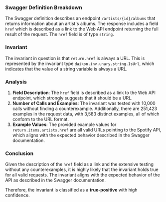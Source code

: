 ### Swagger Definition Breakdown
The Swagger definition describes an endpoint `/artists/{id}/albums` that returns information about an artist's albums. The response includes a field `href` which is described as a link to the Web API endpoint returning the full result of the request. The `href` field is of type `string`.

### Invariant
The invariant in question is that `return.href` is always a URL. This is represented by the invariant type `daikon.inv.unary.string.IsUrl`, which indicates that the value of a string variable is always a URL.

### Analysis
1. **Field Description**: The `href` field is described as a link to the Web API endpoint, which strongly suggests that it should be a URL.
2. **Number of Calls and Examples**: The invariant was tested with 10,000 calls without finding a counterexample. Additionally, there are 251,423 examples in the request data, with 3,583 distinct examples, all of which conform to the URL format.
3. **Example Values**: The provided example values for `return.items.artists.href` are all valid URLs pointing to the Spotify API, which aligns with the expected behavior described in the Swagger documentation.

### Conclusion
Given the description of the `href` field as a link and the extensive testing without any counterexamples, it is highly likely that the invariant holds true for all valid requests. The invariant aligns with the expected behavior of the API as described in the Swagger documentation.

Therefore, the invariant is classified as a **true-positive** with high confidence.
